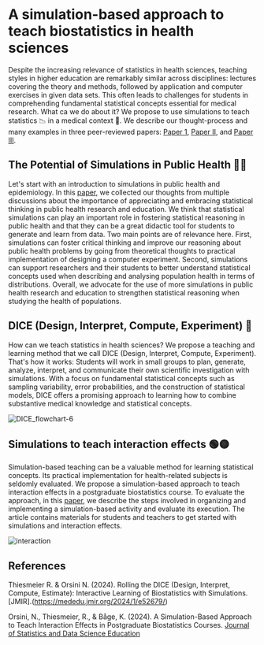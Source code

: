 # A simulation-based approach to teach biostatistics in health sciences
Despite the increasing relevance of statistics in health sciences, teaching styles in higher education are remarkably similar across disciplines: lectures covering the theory and methods, followed by application and computer exercises in given data sets. This often leads to challenges for students in comprehending fundamental statistical concepts essential for medical research. What ca we do about it? We propose to use simulations to teach statistics :chart_with_downwards_trend: in a medical context :hospital:. We describe our thought-process and many examples in three peer-reviewed papers: [Paper 1](https://mededu.jmir.org/2024/1/e52679/), [Paper II](https://doi.org/10.1080/26939169.2024.2394536), and [Paper III](https://www.tandfonline.com/doi/full/10.1080/09332480.2024.2348972).

## The Potential of Simulations in Public Health :teacher:
Let's start with an introduction to simulations in public health and epidemiology. In this [paper](https://www.tandfonline.com/doi/full/10.1080/09332480.2024.2348972), we collected our thoughts from multiple discussions about the importance of appreciating and embracing statistical thinking in public health research and education. We think that statistical simulations can play an important role in fostering statistical reasoning in public health and that they can be a great didactic tool for students to generate and learn from data. Two main points are of relevance here. First, simulations can foster critical thinking and improve our reasoning about public health problems by going from theoretical thoughts to practical implementation of designing a computer experiment. Second, simulations can support researchers and their students to better understand statistical concepts used when describing and analysing population health in terms of distributions. Overall, we advocate for the use of more simulations in public health research and education to strengthen statistical reasoning when studying the health of populations.

## DICE (Design, Interpret, Compute, Experiment) :game_die:
How can we teach statistics in health sciences? We propose a teaching and learning method that we call DICE (Design, Interpret, Compute, Experiment). That's how it works: Students will work in small groups to plan, generate, analyze, interpret, and communicate their own scientific investigation with simulations. With a focus on fundamental statistical concepts such as sampling variability, error probabilities, and the construction of statistical models, DICE offers a promising approach to learning how to combine substantive medical knowledge and statistical concepts. 

![DICE_flowchart-6](https://github.com/user-attachments/assets/48b347f4-97dc-43a9-97ba-1c1ff15305e4)

## Simulations to teach interaction effects :green_circle::yellow_circle:
Simulation-based teaching can be a valuable method for learning statistical concepts. Its practical implementation for health-related subjects is seldomly evaluated. We propose a simulation-based approach to teach interaction effects in a postgraduate biostatistics course. To evaluate the approach, in this [paper](https://doi.org/10.1080/26939169.2024.2394536), we describe the steps involved in organizing and implementing a simulation-based activity and evaluate its execution. The article contains materials for students and teachers to get started with simulations and interaction effects. 

![interaction](https://github.com/user-attachments/assets/e2a1910b-040b-414f-ad8c-8c7ea093a207)

## References
Thiesmeier R. & Orsini N. (2024). Rolling the DICE (Design, Interpret, Compute, Estimate): Interactive Learning of Biostatistics with Simulations.[JMIR].(https://mededu.jmir.org/2024/1/e52679/)

Orsini, N., Thiesmeier, R., & Båge, K. (2024). A Simulation-Based Approach to Teach Interaction Effects in Postgraduate Biostatistics Courses. [Journal of Statistics and Data Science Education](https://doi.org/10.1080/26939169.2024.2394536)

